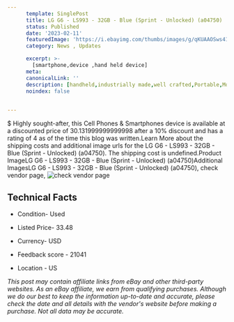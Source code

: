 ```yaml
---
      template: SinglePost
      title: LG G6 - LS993 - 32GB - Blue (Sprint - Unlocked) (a04750)
      status: Published
      date: '2023-02-11'
      featuredImage: 'https://i.ebayimg.com/thumbs/images/g/qKUAAOSws41j5iy6/s-l225.jpg'
      category: News , Updates

      excerpt: >-
        [smartphone,device ,hand held device]
      meta:
      canonicalLink: ''
      description: [handheld,industrially made,well crafted,Portable,Mobile,Compact,Convenient,Lightweight,Maneuverable,Man-portable,Miniature,Carriable,Hand-held,Light,Holdable,Transportable,Mobile device,Pocket-sized,On-the-go,Wireless,Cordless,Compact size,Convenient size, smartphone,device ,hand held device]
      noindex: false

        
---
```

$
    Highly sought-after, this Cell Phones & Smartphones device is available at a discounted price of 30.131999999999998 after a 10% discount and has a rating of 4 as of the time this blog was written.Learn More about the shipping costs and additional image urls for the LG G6 - LS993 - 32GB - Blue (Sprint - Unlocked) (a04750). The shipping cost is undefined.Product ImageLG G6 - LS993 - 32GB - Blue (Sprint - Unlocked) (a04750)Additional ImagesLG G6 - LS993 - 32GB - Blue (Sprint - Unlocked) (a04750), check vendor page, ![check vendor page](https://origin-galleryplus.ebayimg.com/ws/web/266035464518_2_0_1/225x225.jpg,https://origin-galleryplus.ebayimg.com/ws/web/266035464518_3_0_1/225x225.jpg,https://origin-galleryplus.ebayimg.com/ws/web/266035464518_4_0_1/225x225.jpg,https://origin-galleryplus.ebayimg.com/ws/web/266035464518_5_0_1/225x225.jpg,https://origin-galleryplus.ebayimg.com/ws/web/266035464518_6_0_1/225x225.jpg)
    
    

 ## Technical Facts 



     
      

 - Condition- Used 


      

 - Listed Price- 33.48 


      

 - Currency- USD 


      

 - Feedback score - 21041 


      

 - Location - US 


      
      

 *_This post may contain affiliate links from eBay and other third-party websites. As an eBay affiliate, we earn from qualifying purchases. Although we do our best to keep the information up-to-date and accurate, please check the date and all details with the vendor's website before making a purchase. Not all data may be accurate._*



    
    
    
    
    